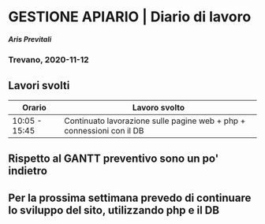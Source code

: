 # GESTIONE APIARIO | Diario di lavoro
##### Aris Previtali
### Trevano, 2020-11-12

## Lavori svolti


|Orario        |Lavoro svolto                 |
|--------------|------------------------------|
| 10:05 - 15:45 | Continuato lavorazione sulle pagine web + php + connessioni con il DB |


## 

## Rispetto al GANTT preventivo sono un po' indietro

## Per la prossima settimana prevedo di continuare lo sviluppo del sito, utilizzando php e il DB